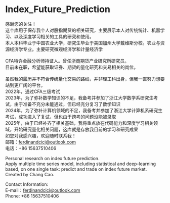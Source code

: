 # Index_Future_Prediction
感谢您的关注！ <br>
这个库用于保存我个人对股指期货的相关研究，主要展示本人对传统统计、机器学习、以及深度学习相关的工具的研究和使用。 <br>
本人本科毕业于中国农业大学，研究生毕业于美国加州大学戴维斯分校。农业与资源经济学专业。主要研究微观经济学和计量经济学<br>
 <br>
CFA特许金融分析师持证人。曾任浙商期货产业研究所研究员。 <br>
目前未在职，希望能获取证券、期货的量化研究和交易相关的岗位。 <br>
<br>
虽然我的履历并不符合传统量化交易的路线，并非理工科出身，但我一直努力想要站到更广阔的平台。 <br>
2022年，通过CFA三级考试<br>
2023年，为了弥补数学知识的不足，我备考并参加了浙江大学数学系研究生考试，由于准备不充分未能通过，但已经充分复习了数学知识<br>
2024年，为了弥补计算机领域的不足，我备考并参加了浙江大学计算机系研究生考试，成功进入了复试，但也由于跨考的问题没能被录取<br>
2025年，由于已经补齐了相关基础，我将重点放在代码能力和深度学习相关领域，开始研究量化相关问题，这库就是存放我目前的学习和研究成果<br>
如您对我感兴趣，欢迎随时联系我！ <br>
邮箱：ferdinandcici@outlook.com <br>
电话：+86 15637510406 <br>

Personal research on index future prediction. <br>
Apply multiple time series model, including statistical and deep-learning based, on one single task: predict and trade on index future market. <br>
Created by Chang Cao.<br>

Contact Information:<br>
E-mail：ferdinandcici@outlook.com<br>
Phone: +86 15637510406<br>
